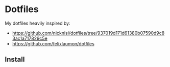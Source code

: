 # Dotfiles

My dotfiles heavily inspired by:
- https://github.com/nicknisi/dotfiles/tree/937019d171d61380b07590d9c83ac1a717829c5e
- https://github.com/felixlaumon/dotfiles

## Install
